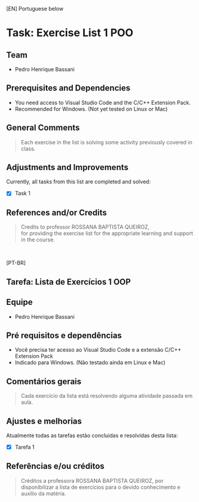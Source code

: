 [EN] Portuguese below
# Task: Exercise List 1 POO

## Team
- Pedro Henrique Bassani

## Prerequisites and Dependencies

- You need access to Visual Studio Code and the C/C++ Extension Pack.
- Recommended for Windows. (Not yet tested on Linux or Mac)

## General Comments

>
>Each exercise in the list is solving some activity previously covered in class.
>

## Adjustments and Improvements

Currently, all tasks from this list are completed and solved:

- [x] Task 1

## References and/or Credits
>
> Credits to professor ROSSANA BAPTISTA QUEIROZ,  
>for providing the exercise list for the appropriate learning and support in the course.
>
<br>

[PT-BR]
## Tarefa: Lista de Exercícios 1 OOP

## Equipe
- Pedro Henrique Bassani

## Pré requisitos e dependências

- Você precisa ter acesso ao Visual Studio Code e a extensão C/C++ Extension Pack
- Indicado para Windows. (Não testado ainda em Linux e Mac)

## Comentários gerais

>
>Cada exercício da lista está resolvendo alguma atividade passada em aula.
>

## Ajustes e melhorias

Atualmente todas as tarefas estão concluidas e resolvidas desta lista:

- [x] Tarefa 1

## Referências e/ou créditos
>
> Créditos a professora ROSSANA BAPTISTA QUEIROZ,
>por disponibilizar a lista de exercícios para o devido conhecimento e auxílio da matéria.
>
